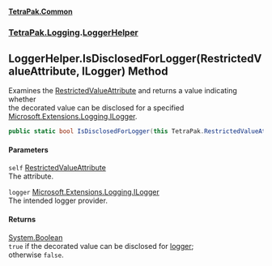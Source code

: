 #### [TetraPak.Common](index.md 'index')
### [TetraPak.Logging](TetraPak_Logging.md 'TetraPak.Logging').[LoggerHelper](TetraPak_Logging_LoggerHelper.md 'TetraPak.Logging.LoggerHelper')
## LoggerHelper.IsDisclosedForLogger(RestrictedValueAttribute, ILogger) Method
Examines the [RestrictedValueAttribute](TetraPak_RestrictedValueAttribute.md 'TetraPak.RestrictedValueAttribute') and returns a value indicating whether  
the decorated value can be disclosed for a specified [Microsoft.Extensions.Logging.ILogger](https://docs.microsoft.com/en-us/dotnet/api/Microsoft.Extensions.Logging.ILogger 'Microsoft.Extensions.Logging.ILogger').  
```csharp
public static bool IsDisclosedForLogger(this TetraPak.RestrictedValueAttribute self, Microsoft.Extensions.Logging.ILogger logger);
```
#### Parameters
<a name='TetraPak_Logging_LoggerHelper_IsDisclosedForLogger(TetraPak_RestrictedValueAttribute_Microsoft_Extensions_Logging_ILogger)_self'></a>
`self` [RestrictedValueAttribute](TetraPak_RestrictedValueAttribute.md 'TetraPak.RestrictedValueAttribute')  
The attribute.  
  
<a name='TetraPak_Logging_LoggerHelper_IsDisclosedForLogger(TetraPak_RestrictedValueAttribute_Microsoft_Extensions_Logging_ILogger)_logger'></a>
`logger` [Microsoft.Extensions.Logging.ILogger](https://docs.microsoft.com/en-us/dotnet/api/Microsoft.Extensions.Logging.ILogger 'Microsoft.Extensions.Logging.ILogger')  
The intended logger provider.  
  
#### Returns
[System.Boolean](https://docs.microsoft.com/en-us/dotnet/api/System.Boolean 'System.Boolean')  
`true` if the decorated value can be disclosed for [logger](TetraPak_Logging_LoggerHelper_IsDisclosedForLogger(TetraPak_RestrictedValueAttribute_Microsoft_Extensions_Logging_ILogger).md#TetraPak_Logging_LoggerHelper_IsDisclosedForLogger(TetraPak_RestrictedValueAttribute_Microsoft_Extensions_Logging_ILogger)_logger 'TetraPak.Logging.LoggerHelper.IsDisclosedForLogger(TetraPak.RestrictedValueAttribute, Microsoft.Extensions.Logging.ILogger).logger');  
              otherwise `false`.   
            

